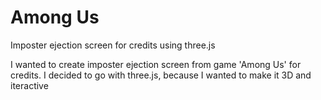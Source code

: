 # Among Us
 Imposter ejection screen for credits using three.js

I wanted to create imposter ejection screen from game 'Among Us' for credits. I decided to go with three.js, because I wanted to make it 3D and iteractive
